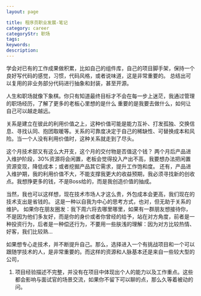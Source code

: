 ```yaml
---
layout: page

title: 程序员职业发展-笔记
category: career
categoryStr: 职场
tags: 
keywords: 
description:
---
```



学会对已有的工作成果做积累，比如自己的组件库，自己的项目脚手架，保持一个良好写代码的感觉，习惯，代码风格，或者说味道，这是非常重要的。
总结出可以复用的非业务部分代码进行抽象和封装，甚至开源。

人生和职场就像下象棋。你只有知道最终目标才不会在每一步上迷茫，我通过管理的职场经历，了解了更多的老板心里想的是什么
重要的是我要去做什么，如何让自己可以越走越远。

关系是建立在彼此的利用价值之上，这种价值可能是能力互补、打发孤独、交换信息、寻找认同、抱团取暖等。关系的可靠度决定于自己的稀缺性、可替换成本和风险。当一个人没有利用价值时，这种关系就走到了尽头。


这个月技术部又有这么大开支，这个月的交付物是否值这个钱？
两个月后产品进入维护阶段，30%资源将会闲置，老板会觉得投入产出不高，我要想办法把闲置资源变现，降低成本；或者挖掘产品其它需求，提升工作饱和度。
还有，产品进入维护期，我的利用价值不大，不能支撑我更大的收益预期，我必须寻找新的创收点。我想挣更多的钱，不是Boss给的，而是我创造价值的抽成。

当然，我也可以这样想，现在技术市场人才这么贵，外包成本会更高，我们现在的技术支出是省钱的。
这是一种以自我为中心的思考方式，也对，但无助于关系的维护。
如果你在朋友圈发：我下周六将去哪里哪里，如果有一群朋友想接待你，不是因为他们多友好，而是你的身价或者你曾经的给予，站在对方角度，前者是一种投资行为，后者是一种偿还行为，不要用一些肤浅的理解：因为对方比较热情、好客，我们比较熟...


如果想专心走技术，并不断提升自己。那么，选择进入一个有挑战项目和一个可以跟随学技术的人，是非常重要的。而这样的资源和人脉基本还是来自一些较大型的公司，

1. 项目经验描述不完整，并没有在项目中体现出个人的能力以及工作重点。这些都会影响与面试官的场景交流，如果你不留下可以聊的点，那么久等着被动的问。





